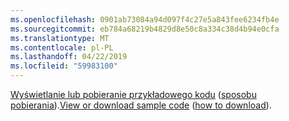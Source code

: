 ```yaml
---
ms.openlocfilehash: 0901ab73084a94d097f4c27e5a843fee6234fb4e
ms.sourcegitcommit: eb784a68219b4829d8e50c8a334c38d4b94e0cfa
ms.translationtype: MT
ms.contentlocale: pl-PL
ms.lasthandoff: 04/22/2019
ms.locfileid: "59983100"
---
```

<span data-ttu-id="76a97-101">[Wyświetlanie lub pobieranie przykładowego kodu](https://github.com/aspnet/Docs/tree/master/aspnetcore/tutorials/grpc/grpc-start/samples/GrpcGreeterClient) ([sposobu pobierania](xref:index#how-to-download-a-sample)).</span><span class="sxs-lookup"><span data-stu-id="76a97-101">[View or download sample code](https://github.com/aspnet/Docs/tree/master/aspnetcore/tutorials/grpc/grpc-start/samples/GrpcGreeterClient) ([how to download](xref:index#how-to-download-a-sample)).</span></span>
